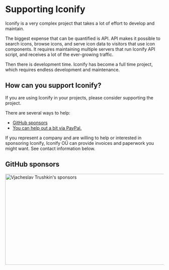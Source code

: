 # Supporting Iconify

Iconify is a very complex project that takes a lot of effort to develop and maintain.

The biggest expense that can be quantified is API.
API makes it possible to search icons, browse icons, and serve icon data to visitors that use icon components.
It requires maintaining multiple servers that run Iconify API script, and receives a lot of the ever-growing traffic.

Then there is development time. Iconify has become a full time project, which requires endless development and maintenance.

## How can you support Iconify?

If you are using Iconify in your projects, please consider supporting the project.

There are several ways to help:

<ul class="simple-list">
    <li>
        <iconify-icon icon="line-md:github-loop"></iconify-icon>
        <a href="https://github.com/sponsors/cyberalien" target="_blank" rel="noreferrer">GitHub sponsors</a>
    </li>
    <li>
        <iconify-icon icon="tabler:brand-paypal"></iconify-icon>
        <a target="_blank" rel="noreferrer" href="https://paypal.me/cyberalien">You can help out a bit via PayPal.</a>
    </li>
</ul>

If you represent a company and are willing to help or interested in sponsoring Iconify,
Iconify OÜ can provide invoices and paperwork you might want.
See contact information below.

## GitHub sponsors

<div class="sponsors">
    <a href="https://github.com/sponsors/cyberalien" target="_blank" rel="noopener noreferrer" title="Support Iconify!">
      <img
        crossorigin="anonymous"
        width="800"
        height="288"
        loading="lazy"
        src="https://cyberalien.github.io/static/sponsors.svg"
        alt="Vjacheslav Trushkin's sponsors"
      >
    </a>
</div>

<!--
## Figma plug-in banner

If you want something for sponsoring the Iconify project,
there is a possibility to promote your app or project in Iconify plug-in for Figma.

Iconify plug-in for Figma is used by over 1.6 million users, with about 15k new users each week.

Promotion includes:
- Banner in plug-in header.
- Section in "about" page.
- Section on this page (will replace this section).

If your commercial project can be useful for designers, and you would like to promote it, please contact me.
Contact information is available below.

-->

<contact-info />
